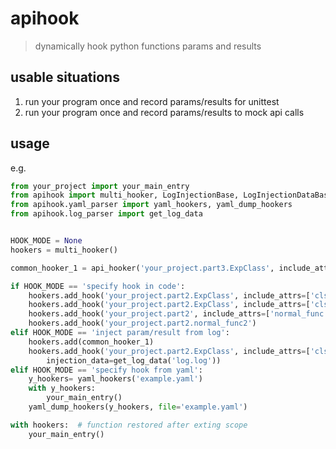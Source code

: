 # apihook
> dynamically hook python functions params and results

## usable situations
1. run your program once and record params/results for unittest
2. run your program once and record params/results to mock api calls

## usage
e.g.
```python
from your_project import your_main_entry
from apihook import multi_hooker, LogInjectionBase, LogInjectionDataBase, api_hooker
from apihook.yaml_parser import yaml_hookers, yaml_dump_hookers
from apihook.log_parser import get_log_data


HOOK_MODE = None
hookers = multi_hooker()

common_hooker_1 = api_hooker('your_project.part3.ExpClass', include_attrs=['func3'])

if HOOK_MODE == 'specify hook in code':
    hookers.add_hook('your_project.part2.ExpClass', include_attrs=['clsmethod2'], injection=LogInjectionBase)
    hookers.add_hook('your_project.part2.ExpClass', include_attrs=['clsmethod2', 'func2', 'staticmethod2'])
    hookers.add_hook('your_project.part2', include_attrs=['normal_func'])
    hookers.add_hook('your_project.part2.normal_func2')
elif HOOK_MODE == 'inject param/result from log':
    hookers.add(common_hooker_1)
    hookers.add_hook('your_project.part2.ExpClass', include_attrs=['clsmethod2'], injection=LogInjectionDataBase, 
        injection_data=get_log_data('log.log'))
elif HOOK_MODE == 'specify hook from yaml':
    y_hookers= yaml_hookers('example.yaml')
    with y_hookers:
        your_main_entry()
    yaml_dump_hookers(y_hookers, file='example.yaml')

with hookers:  # function restored after exting scope
    your_main_entry()
```

